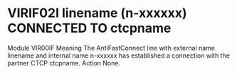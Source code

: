 # VIRIF02I linename (n-xxxxxx) CONNECTED TO ctcpname
Module
    VIR00IF
Meaning
    The AntiFastConnect line with external name linename and internal name n-xxxxxx has established a connection with the partner CTCP ctcpname.
Action
    None.
